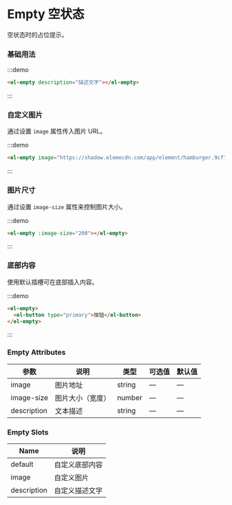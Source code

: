 # Empty 空状态

空状态时的占位提示。

### 基础用法

:::demo

```html
<el-empty description="描述文字"></el-empty>
```
:::

### 自定义图片

通过设置 `image` 属性传入图片 URL。

:::demo

```html
<el-empty image="https://shadow.elemecdn.com/app/element/hamburger.9cf7b091-55e9-11e9-a976-7f4d0b07eef6.png"></el-empty>
```
:::

### 图片尺寸

通过设置 `image-size` 属性来控制图片大小。

:::demo

```html
<el-empty :image-size="200"></el-empty>
```
:::

### 底部内容

使用默认插槽可在底部插入内容。

:::demo
```html
<el-empty>
  <el-button type="primary">按钮</el-button>
</el-empty>
```
:::

### Empty Attributes
| 参数          | 说明            | 类型            | 可选值                 | 默认值   |
|-------------  |---------------- |---------------- |---------------------- |-------- |
| image          | 图片地址         | string  |          —             |    —     |
| image-size    | 图片大小（宽度）  | number | — |    —  |
| description  | 文本描述    | string  |    —  |  — |

### Empty Slots

| Name | 说明 |
|------|--------|
| default | 自定义底部内容  |
| image | 自定义图片     |
| description | 自定义描述文字     |
